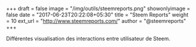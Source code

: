 +++
draft = false
image = "/img/outils/steemreports.png"
showonlyimage = false
date = "2017-06-23T20:22:08+05:30"
title = "Steem Reports"
weight = 10
ext_url = "http://www.steemreports.com/"
author = "@steemreports"
+++

Différentes visualisation des interactions entre utilisateur de Steem.

<!--more-->
